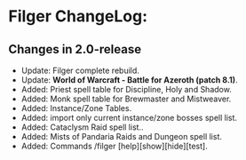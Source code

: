 # Filger ChangeLog:

## Changes in 2.0-release

 + Update: Filger complete rebuild.
 + Update: **World of Warcraft - Battle for Azeroth (patch 8.1)**.
 + Added: Priest spell table for Discipline, Holy and Shadow.
 + Added: Monk spell table for Brewmaster and Mistweaver.
 + Added: Instance/Zone Tables.
 + Added: import only current instance/zone bosses spell list.
 + Added: Cataclysm Raid spell list..
 + Added: Mists of Pandaria Raids and Dungeon spell list.
 + Added: Commands /filger [help][show][hide][test].
